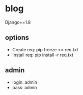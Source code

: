 # blog
Django==1.8

## options
* Create req: pip freeze >> req.txt
* Install req: pip install -r req.txt

## admin
* login: admin
* pass: admin
